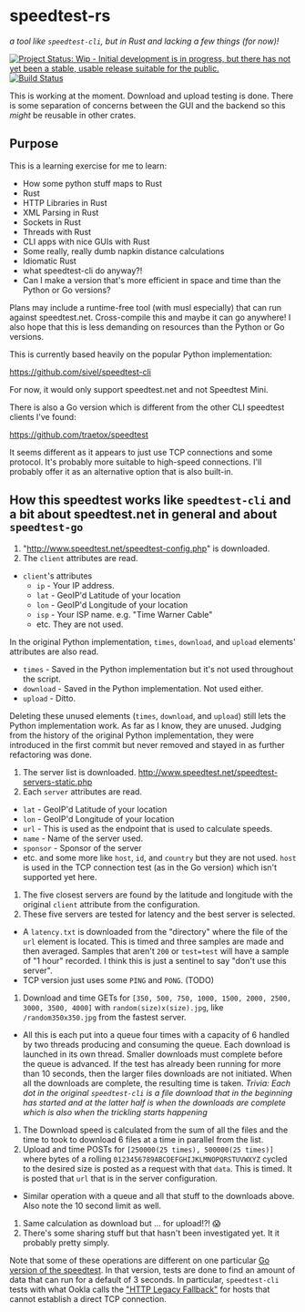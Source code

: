 # speedtest-rs

*a tool like `speedtest-cli`, but in Rust and lacking a few things (for now)!*

[![Project Status: Wip - Initial development is in progress, but there has not yet been a stable, usable release suitable for the public.](http://www.repostatus.org/badges/0.1.0/wip.svg)](http://www.repostatus.org/#wip)
[![Build Status](https://travis-ci.org/nelsonjchen/speedtest-rs.svg?branch=master)](https://travis-ci.org/nelsonjchen/speedtest-rs)

This is working at the moment. Download and upload testing is done. There is some separation of concerns between the GUI and the backend so this *might* be reusable in other crates.

## Purpose

This is a learning exercise for me to learn:

* How some python stuff maps to Rust
* Rust
* HTTP Libraries in Rust
* XML Parsing in Rust
* Sockets in Rust
* Threads with Rust
* CLI apps with nice GUIs with Rust
* Some really, really dumb napkin distance calculations
* Idiomatic Rust
* what speedtest-cli do anyway?!
* Can I make a version that's more efficient in space and time than the Python or Go versions?

Plans may include a runtime-free tool (with musl especially) that can run against
speedtest.net. Cross-compile this and maybe it can go anywhere! I also hope that this is less demanding on resources than the Python or Go versions.

This is currently based heavily on the popular Python implementation:

https://github.com/sivel/speedtest-cli

For now, it would only support speedtest.net and not Speedtest Mini.

There is also a Go version which is different from the other CLI speedtest clients I've found:

https://github.com/traetox/speedtest

It seems different as it appears to just use TCP connections and some protocol. It's probably more suitable to high-speed connections. I'll probably offer it as an alternative option that is also built-in.

## How this speedtest works like `speedtest-cli` and a bit about speedtest.net in general and about `speedtest-go`

1. "http://www.speedtest.net/speedtest-config.php" is downloaded.
1. The `client` attributes are read.
  * `client`'s attributes
    * `ip` - Your IP address.
    * `lat` - GeoIP'd Latitude of your location
    * `lon` - GeoIP'd Longitude of your location
    * `isp` - Your ISP name. e.g. "Time Warner Cable"
    * etc. They are not used.

  In the original Python implementation, `times`, `download`, and `upload`
  elements' attributes are also read.

  * `times` - Saved in the Python implementation but it's not used throughout
    the script.
  * `download` - Saved in the Python implementation. Not used either.
  * `upload` - Ditto.

Deleting these unused elements (`times`, `download`, and `upload`) still lets
the Python implementation work. As far as I know, they are unused. Judging
from the history of the original Python implementation, they were introduced
in the first commit but never removed and stayed in as further refactoring
was done.

1. The server list is downloaded. http://www.speedtest.net/speedtest-servers-static.php
1. Each `server` attributes are read.
  * `lat` - GeoIP'd Latitude of your location
  * `lon` - GeoIP'd Longitude of your location
  * `url` - This is used as the endpoint that is used to calculate speeds.
  * `name` - Name of the server used.
  * `sponsor` - Sponsor of the server
  * etc. and some more like `host`, `id`, and `country` but they are not used. `host` is used in the TCP connection test (as in the Go version) which isn't supported yet here.
1. The five closest servers are found by the latitude and longitude with the
   original `client` attribute from the configuration.
1. These five servers are tested for latency and the best server is selected.
  * A `latency.txt` is downloaded from the "directory" where the file of the `url` element is located. This is timed and three samples are made and then averaged. Samples that aren't `200` or `test=test` will have a sample of "1 hour" recorded. I think this is just a sentinel to say "don't use this server".
  * TCP version just uses some `PING` and `PONG`. (TODO)
1. Download and time GETs for `[350, 500, 750, 1000, 1500, 2000, 2500, 3000, 3500, 4000]` with `random(size)x(size).jpg`, like `/random350x350.jpg` from the fastest server.
  * All this is each put into a queue four times with a capacity of 6 handled by two threads producing and consuming the queue. Each download is launched in its own thread. Smaller downloads must complete before the queue is advanced. If the test has already been running for more than 10 seconds, then the larger files downloads are not initiated. When all the downloads are complete, the resulting time is taken. *Trivia: Each dot in the original `speedtest-cli` is a file download that in the beginning has started and at the latter half is when the downloads are complete which is also when the trickling starts happening*
1. The Download speed is calculated from the sum of all the files and the time to took to download 6 files at a time in parallel from the list.
1. Upload and time POSTs for `[250000(25 times), 500000(25 times)]` where bytes of a rolling `0123456789ABCDEFGHIJKLMNOPQRSTUVWXYZ` cycled to the desired size is posted as a request with that `data`. This is timed. It is posted that `url` that is in the server configuration.
  * Similar operation with a queue and all that stuff to the downloads above. Also note the 10 second limit as well.
1. Same calculation as download but ... for upload!?! :scream:
1. There's some sharing stuff but that hasn't been investigated yet. It it probably pretty simply.

Note that some of these operations are different on one particular [Go version of the speedtest](https://github.com/traetox/speedtest/blob/master/speedtestdotnet/actions.go). In that version, tests are done to find an amount of data that can run for a default of 3 seconds. In particular, `speedtest-cli` tests with what Ookla calls the ["HTTP Legacy Fallback"](http://www.ookla.com/support/a84541858) for hosts that cannot establish a direct TCP connection.
